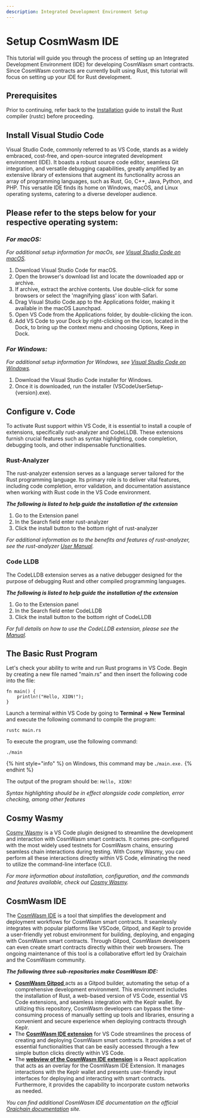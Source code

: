 ```yaml
---
description: Integrated Development Environment Setup
---
```


# Setup CosmWasm IDE

This tutorial will guide you through the process of setting up an Integrated Development Environment (IDE) for developing CosmWasm smart contracts. Since CosmWasm contracts are currently built using Rust, this tutorial will focus on setting up your IDE for Rust development.

## Prerequisites

Prior to continuing, refer back to the [Installation](installation-prerequisites-setup-local-environment.md) guide to install the Rust compiler (rustc) before proceeding.

## Install Visual Studio Code

Visual Studio Code, commonly referred to as VS Code, stands as a widely embraced, cost-free, and open-source integrated development environment (IDE). It boasts a robust source code editor, seamless Git integration, and versatile debugging capabilities, greatly amplified by an extensive library of extensions that augment its functionality across an array of programming languages, such as Rust, Go, C++, Java, Python, and PHP. This versatile IDE finds its home on Windows, macOS, and Linux operating systems, catering to a diverse developer audience.

## Please refer to the steps below for your respective operating system:

### _For macOS:_

_For additional setup information for macOs, see_ [_Visual Studio Code on macOS_](https://code.visualstudio.com/docs/setup/mac)_._

1. Download Visual Studio Code for macOS.
2. Open the browser's download list and locate the downloaded app or archive.
3. If archive, extract the archive contents. Use double-click for some browsers or select the 'magnifying glass' icon with Safari.
4. Drag Visual Studio Code.app to the Applications folder, making it available in the macOS Launchpad.
5. Open VS Code from the Applications folder, by double-clicking the icon.
6. Add VS Code to your Dock by right-clicking on the icon, located in the Dock, to bring up the context menu and choosing Options, Keep in Dock.

### _For Windows:_

_For additional setup information for Windows, see_ [_Visual Studio Code on Windows_](https://code.visualstudio.com/docs/setup/windows)_._

1. Download the Visual Studio Code installer for Windows.
2. Once it is downloaded, run the installer (VSCodeUserSetup-{version}.exe).

## Configure v. Code

To activate Rust support within VS Code, it is essential to install a couple of extensions, specifically rust-analyzer and CodeLLDB. These extensions furnish crucial features such as syntax highlighting, code completion, debugging tools, and other indispensable functionalities.

### Rust-Analyzer

The rust-analyzer extension serves as a language server tailored for the Rust programming language. Its primary role is to deliver vital features, including code completion, error validation, and documentation assistance when working with Rust code in the VS Code environment.

_**The following is listed to help guide the installation of the extension**_

1. Go to the Extension panel
2. In the Search field enter rust-analyzer
3. Click the install button to the bottom right of rust-analyzer

_For additional information as to the benefits and features of rust-analyzer, see the rust-analyzer_ [_User Manual_](https://rust-analyzer.github.io/manual.html)_._

### Code LLDB

The CodeLLDB extension serves as a native debugger designed for the purpose of debugging Rust and other compiled programming languages.

_**The following is listed to help guide the**_ _**installation of the extension**_

1. Go to the Extension panel
2. In the Search field enter CodeLLDB
3. Click the install button to the bottom right of CodeLLDB

_For full details on how to use the CodeLLDB extension, please see the_ [_Manual_](https://github.com/vadimcn/codelldb/blob/v1.9.0/MANUAL.md)_._

## The Basic Rust Program

Let's check your ability to write and run Rust programs in VS Code. Begin by creating a new file named "main.rs" and then insert the following code into the file:

```
fn main() {
    println!("Hello, XION!");
}
```

Launch a terminal within VS Code by going to **Terminal -> New Terminal** and execute the following command to compile the program:

```
rustc main.rs
```

To execute the program, use the following command:

```
./main
```

{% hint style="info" %}
on Windows, this command may be **.**`/main.exe.`
{% endhint %}

The output of the program should be: `Hello, XION!`

_Syntax highlighting should be in effect alongside code completion, error checking, among other features_

## Cosmy Wasmy

[Cosmy Wasmy](https://marketplace.visualstudio.com/items?itemName=spoorthi.cosmy-wasmy) is a VS Code plugin designed to streamline the development and interaction with CosmWasm smart contracts. It comes pre-configured with the most widely used testnets for CosmWasm chains, ensuring seamless chain interactions during testing. With Cosmy Wasmy, you can perform all these interactions directly within VS Code, eliminating the need to utilize the command-line interface (CLI).

_For more information about installation, configuration, and the commands and features available, check out_ [_Cosmy Wasmy_](https://marketplace.visualstudio.com/items?itemName=spoorthi.cosmy-wasmy)_._

## CosmWasm IDE

The [CosmWasm IDE](https://github.com/oraichain/cw-ide-vscode) is a tool that simplifies the development and deployment workflows for CosmWasm smart contracts. It seamlessly integrates with popular platforms like VSCode, Gitpod, and Keplr to provide a user-friendly yet robust environment for building, deploying, and engaging with CosmWasm smart contracts. Through Gitpod, CosmWasm developers can even create smart contracts directly within their web browsers. The ongoing maintenance of this tool is a collaborative effort led by Oraichain and the CosmWasm community.

_**The following three sub-repositories make CosmWasm IDE:**_

* [**CosmWasm Gitpod** ](https://github.com/oraichain/cw-ide-webview)acts as a Gitpod builder, automating the setup of a comprehensive development environment. This environment includes the installation of Rust, a web-based version of VS Code, essential VS Code extensions, and seamless integration with the Keplr wallet. By utilizing this repository, CosmWasm developers can bypass the time-consuming process of manually setting up tools and libraries, ensuring a convenient and secure experience when deploying contracts through Keplr.
* The [**CosmWasm IDE extension**](https://github.com/oraichain/cw-ide-vscode) for VS Code streamlines the process of creating and deploying CosmWasm smart contracts. It provides a set of essential functionalities that can be easily accessed through a few simple button clicks directly within VS Code.
* The [**webview of the CosmWasm IDE extension**](https://github.com/oraichain/cw-ide-webview) is a React application that acts as an overlay for the CosmWasm IDE Extension. It manages interactions with the Keplr wallet and presents user-friendly input interfaces for deploying and interacting with smart contracts. Furthermore, it provides the capability to incorporate custom networks as needed.

_You can find additional CosmWasm IDE documentation on the official_ [_Oraichain documentation_](https://docs.orai.io/developers/cosmwasm-ide/tutorial-01) _site._



